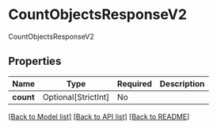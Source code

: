 # CountObjectsResponseV2

CountObjectsResponseV2

## Properties
| Name | Type | Required | Description |
| ------------ | ------------- | ------------- | ------------- |
**count** | Optional[StrictInt] | No |  |


[[Back to Model list]](../../../README.md#models-v2-link) [[Back to API list]](../../README.md#documentation-for-api-endpoints) [[Back to README]](../../README.md)

